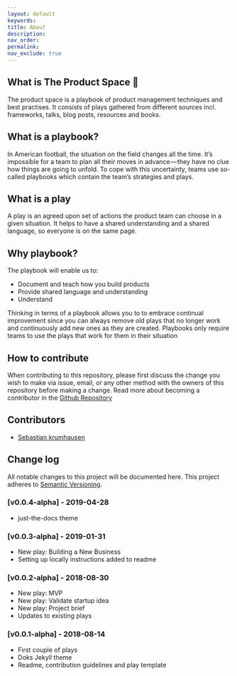 ```yaml
---
layout: default
keywords:
title: About
description:
nav_order:
permalink:
nav_exclude: true
---
```


## What is The Product Space 🚀
The product space is a playbook of product management techniques and best practises. It consists of plays gathered from different sources incl. frameworks, talks, blog posts, resources and books.

## What is a playbook?
In American football, the situation on the field changes all the time. It’s impossible for a team to plan all their moves in advance — they have no clue how things are going to unfold. To cope with this uncertainty, teams use so-called playbooks which contain the team’s strategies and plays.

## What is a play
A play is an agreed upon set of actions the product team can choose in a given situation. It helps to have a shared understanding and a shared language, so everyone is on the same page.

## Why playbook?
The playbook will enable us to:

- Document and teach how you build products
- Provide shared language and understanding
- Understand

Thinking in terms of a playbook allows you to to embrace continual improvement since you can always remove old plays that no longer work and continuously add new ones as they are created. Playbooks only require teams to use the plays that work for them in their situation

## How to contribute
When contributing to this repository, please first discuss the change you wish to make via issue,
email, or any other method with the owners of this repository before making a change. Read more about becoming a contributor in the [Github Repository](https://github.com/mrkrumhausen/product-space)

## Contributors
- [Sebastian krumhausen](https://krumhausen.com?utm_source=product-space&utm_medium=website)

## Change log
All notable changes to this project will be documented here. This project adheres to [Semantic Versioning](https://semver.org).

### [v0.0.4-alpha] - 2019-04-28
- just-the-docs theme

### [v0.0.3-alpha] - 2019-01-31
- New play: Building a New Business
- Setting up locally instructions added to readme

### [v0.0.2-alpha] - 2018-08-30
- New play: MVP
- New play: Validate startup idea
- New play: Project brief
- Updates to existing plays

### [v0.0.1-alpha] - 2018-08-14
- First couple of plays
- Doks Jekyll theme
- Readme, contribution guidelines and play template
